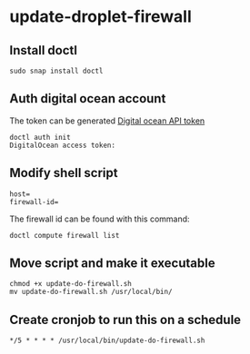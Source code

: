 # update-droplet-firewall

Install doctl
----
```
sudo snap install doctl
```

Auth digital ocean account
---
The token can be generated [Digital ocean API token](https://cloud.digitalocean.com/account/api/tokens)
```
doctl auth init
DigitalOcean access token:
```

Modify shell script 
---

```
host=
firewall-id=
```

The firewall id can be found with this command:
```
doctl compute firewall list
```

Move script and make it executable
---
```
chmod +x update-do-firewall.sh
mv update-do-firewall.sh /usr/local/bin/
```

Create cronjob to run this on a schedule
---
```
*/5 * * * * /usr/local/bin/update-do-firewall.sh
```
